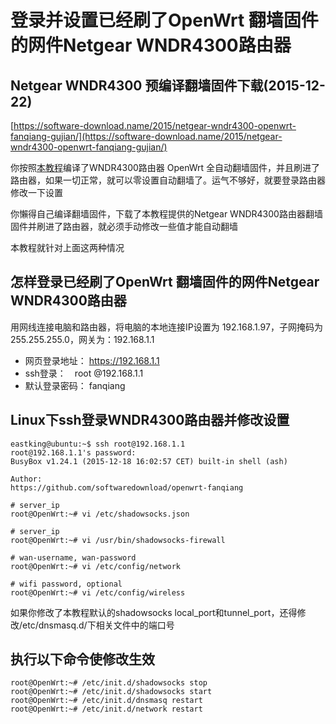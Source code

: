 登录并设置已经刷了OpenWrt 翻墙固件的网件Netgear WNDR4300路由器
===================================================

Netgear WNDR4300 预编译翻墙固件下载(2015-12-22)
--------

[https://software-download.name/2015/netgear-wndr4300-openwrt-fanqiang-gujian/](https://software-download.name/2015/netgear-wndr4300-openwrt-fanqiang-gujian/)

你按照[本教程](https://github.com/softwaredownload/openwrt-fanqiang)编译了WNDR4300路由器 OpenWrt 全自动翻墙固件，并且刷进了路由器，如果一切正常，就可以零设置自动翻墙了。运气不够好，就要登录路由器修改一下设置

你懶得自己编译翻墙固件，下载了本教程提供的Netgear WNDR4300路由器翻墙固件并刷进了路由器，就必须手动修改一些值才能自动翻墙

本教程就针对上面这两种情况

怎样登录已经刷了OpenWrt 翻墙固件的网件Netgear WNDR4300路由器
--------

用网线连接电脑和路由器，将电脑的本地连接IP设置为 192.168.1.97，子网掩码为 255.255.255.0，网关为：192.168.1.1

- 网页登录地址： https://192.168.1.1
- ssh登录：　root @192.168.1.1
- 默认登录密码： fanqiang

Linux下ssh登录WNDR4300路由器并修改设置
--------

    eastking@ubuntu:~$ ssh root@192.168.1.1
    root@192.168.1.1's password:
    BusyBox v1.24.1 (2015-12-18 16:02:57 CET) built-in shell (ash)

    Author:
    https://github.com/softwaredownload/openwrt-fanqiang

    # server_ip
    root@OpenWrt:~# vi /etc/shadowsocks.json

    # server_ip
    root@OpenWrt:~# vi /usr/bin/shadowsocks-firewall

    # wan-username, wan-password
    root@OpenWrt:~# vi /etc/config/network

    # wifi password, optional
    root@OpenWrt:~# vi /etc/config/wireless

如果你修改了本教程默认的shadowsocks local_port和tunnel_port，还得修改/etc/dnsmasq.d/下相关文件中的端口号

执行以下命令使修改生效
--------

    root@OpenWrt:~# /etc/init.d/shadowsocks stop
    root@OpenWrt:~# /etc/init.d/shadowsocks start
    root@OpenWrt:~# /etc/init.d/dnsmasq restart
    root@OpenWrt:~# /etc/init.d/network restart